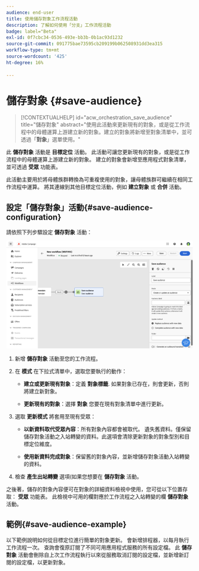 ```yaml
---
audience: end-user
title: 使用儲存對象工作流程活動
description: 了解如何使用「分支」工作流程活動
badge: label="Beta"
exl-id: 0f7cbc34-0536-493e-bb3b-0b1ac93d1232
source-git-commit: 091775bae73595cb209199b062508931dd3ea315
workflow-type: tm+mt
source-wordcount: '425'
ht-degree: 16%

---
```


# 儲存對象 {#save-audience}


>[!CONTEXTUALHELP]
>id="acw_orchestration_save_audience"
>title="儲存對象"
>abstract="使用此活動來更新現有的對象，或是從工作流程中的母體運算上游建立新的對象。建立的對象將新增至對象清單中，並可透過「**對象**」選單使用。"


此 **儲存對象** 活動是 **目標定位** 活動。 此活動可讓您更新現有的對象，或是從工作流程中的母體運算上游建立新的對象。 建立的對象會新增至應用程式對象清單，並可透過 **受眾** 功能表。

此活動主要用於將母體族群轉換為可重複使用的對象，讓母體族群可繼續在相同工作流程中運算。 將其連線到其他目標定位活動，例如 **建立對象** 或 **合併** 活動。

## 設定「儲存對象」活動{#save-audience-configuration}

請依照下列步驟設定 **儲存對象** 活動：

![](../assets/workflow-save-audience.png)

1. 新增 **儲存對象** 活動至您的工作流程。

1. 在 **模式** 在下拉式清單中，選取您要執行的動作：

   * **建立或更新現有對象**：定義 **對象標籤**. 如果對象已存在，則會更新，否則將建立新對象。

   * **更新現有的對象**：選擇 **對象** 您要在現有對象清單中進行更新。

1. 選取 **更新模式** 將套用至現有受眾：

   * **以新資料取代受眾內容**：所有對象內容都會被取代。 遺失舊資料。僅保留儲存對象活動之入站轉變的資料。此選項會清除更新對象的對象型別和目標定位維度。

   * **使用新資料完成對象**：保留舊的對象內容，並新增儲存對象活動入站轉變的資料。

1. 檢查 **產生出站轉變** 選項(如果您想要在 **儲存對象** 活動。

之後著，儲存的對象內容便可在對象的詳細資料檢視中使用，您可從以下位置存取： **受眾** 功能表。 此檢視中可用的欄對應於工作流程之入站轉變的欄 **儲存對象** 活動。


## 範例{#save-audience-example}

以下範例說明如何從目標定位進行簡單的對象更新。 會新增排程器，以每月執行工作流程一次。 查詢會復原訂閱了不同可用應用程式服務的所有設定檔。 此 **儲存對象** 活動會刪除自上次工作流程執行以來從服務取消訂閱的設定檔，並新增新訂閱的設定檔，以更新對象。
